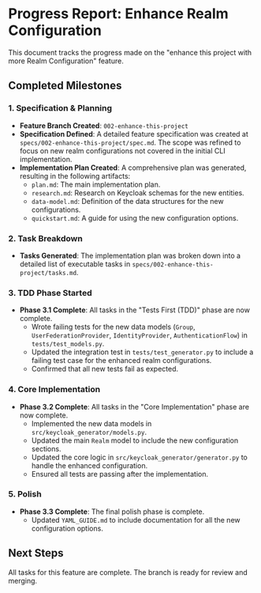 # Progress Report: Enhance Realm Configuration

This document tracks the progress made on the "enhance this project with more Realm Configuration" feature.

## Completed Milestones

### 1. Specification & Planning
- **Feature Branch Created**: `002-enhance-this-project`
- **Specification Defined**: A detailed feature specification was created at `specs/002-enhance-this-project/spec.md`. The scope was refined to focus on new realm configurations not covered in the initial CLI implementation.
- **Implementation Plan Created**: A comprehensive plan was generated, resulting in the following artifacts:
    - `plan.md`: The main implementation plan.
    - `research.md`: Research on Keycloak schemas for the new entities.
    - `data-model.md`: Definition of the data structures for the new configurations.
    - `quickstart.md`: A guide for using the new configuration options.

### 2. Task Breakdown
- **Tasks Generated**: The implementation plan was broken down into a detailed list of executable tasks in `specs/002-enhance-this-project/tasks.md`.

### 3. TDD Phase Started
- **Phase 3.1 Complete**: All tasks in the "Tests First (TDD)" phase are now complete.
    - Wrote failing tests for the new data models (`Group`, `UserFederationProvider`, `IdentityProvider`, `AuthenticationFlow`) in `tests/test_models.py`.
    - Updated the integration test in `tests/test_generator.py` to include a failing test case for the enhanced realm configurations.
    - Confirmed that all new tests fail as expected.

### 4. Core Implementation
- **Phase 3.2 Complete**: All tasks in the "Core Implementation" phase are now complete.
    - Implemented the new data models in `src/keycloak_generator/models.py`.
    - Updated the main `Realm` model to include the new configuration sections.
    - Updated the core logic in `src/keycloak_generator/generator.py` to handle the enhanced configuration.
    - Ensured all tests are passing after the implementation.

### 5. Polish
- **Phase 3.3 Complete**: The final polish phase is complete.
    - Updated `YAML_GUIDE.md` to include documentation for all the new configuration options.

## Next Steps
All tasks for this feature are complete. The branch is ready for review and merging.
